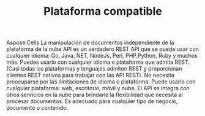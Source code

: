 ﻿---
title: Plataforma compatible
second_title: Aspose.Cells Cloud Documen
type: docs
url: /es/supported-platforms/
description: Aspose.Cells La nube admite Excel para crear, convertir, fusionar, dividir, proteger, operar objetos internos, etc.
weight: 50
---
Aspose.Cells La manipulación de documentos independiente de la plataforma de la nube API es un verdadero REST API que se puede usar con cualquier idioma: Go, Java, NET, NodeJs, Perl, PHP,Python, Ruby y muchos más. Puedes usarlo con cualquier idioma o plataforma que admita REST. (Casi todas las plataformas y lenguajes admiten REST y proporcionan clientes REST nativos para trabajar con las API REST). No necesita preocuparse por las limitaciones de idioma o plataforma. Puede usarlo con cualquier plataforma: web, escritorio, móvil y nube. El API se integra con otros servicios en la nube para brindarle la flexibilidad que necesita al procesar documentos. Es adecuado para cualquier tipo de negocio, documento o contenido.


